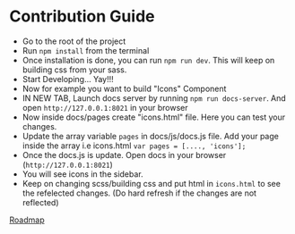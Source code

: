 # Contribution Guide

* Go to the root of the project
* Run `npm install` from the terminal
* Once installation is done, you can run `npm run dev`. This will keep on building css from your sass.
* Start Developing... Yay!!!
* Now for example you want to build "Icons" Component
* IN NEW TAB, Launch docs server by running `npm run docs-server`. And open `http://127.0.0.1:8021` in your browser
* Now inside docs/pages create "icons.html" file. Here you can test your changes.
* Update the array variable `pages` in docs/js/docs.js file. Add your page inside the array i.e icons.html `var pages = [...., 'icons'];`
* Once the docs.js is update. Open docs in your browser (`http://127.0.0.1:8021`)
* You will see icons in the sidebar.
* Keep on changing scss/building css and put html in `icons.html` to see the refelected changes. (Do hard refresh if the changes are not reflected)

[Roadmap](ROADMAP.md)
